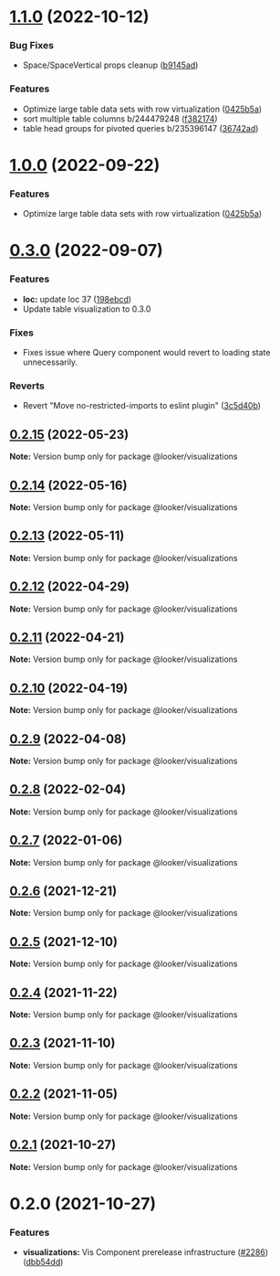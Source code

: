 # [1.1.0](https://github.com/looker-open-source/components/compare/22.16.0...1.1.0) (2022-10-12)


### Bug Fixes

* Space/SpaceVertical props cleanup ([b9145ad](https://github.com/looker-open-source/components/commit/b9145ade9426fe2389806ac2db4cce316562e509))


### Features

* Optimize large table data sets with row virtualization ([0425b5a](https://github.com/looker-open-source/components/commit/0425b5a666b7dc76ff15da5bdf7c4d203a2d7752))
* sort multiple table columns b/244479248 ([f382174](https://github.com/looker-open-source/components/commit/f3821744124712a8f631f9ce604c6174379de64f))
* table head groups for pivoted queries b/235396147 ([36742ad](https://github.com/looker-open-source/components/commit/36742ad1a507850aad8d7946e7cdf2f0fbe03ce0))



# [1.0.0](https://github.com/looker-open-source/components/compare/22.16.0...1.0.0) (2022-09-22)


### Features

* Optimize large table data sets with row virtualization ([0425b5a](https://github.com/looker-open-source/components/commit/0425b5a666b7dc76ff15da5bdf7c4d203a2d7752))



# [0.3.0](https://github.com/looker-open-source/components/compare/22.10.3...0.3.0) (2022-09-07)


### Features

* **loc:** update loc 37 ([198ebcd](https://github.com/looker-open-source/components/commit/198ebcd45101930956837f2495863fe2f2419ace))
* Update table visualization to 0.3.0

### Fixes

* Fixes issue where Query component would revert to loading state unnecessarily.

### Reverts

* Revert "Move no-restricted-imports to eslint plugin" ([3c5d40b](https://github.com/looker-open-source/components/commit/3c5d40b14453034528a39a6d52261c64efd43082))


## [0.2.15](https://github.com/looker-open-source/components/compare/@looker/visualizations@0.2.14...@looker/visualizations@0.2.15) (2022-05-23)

**Note:** Version bump only for package @looker/visualizations





## [0.2.14](https://github.com/looker-open-source/components/compare/@looker/visualizations@0.2.13...@looker/visualizations@0.2.14) (2022-05-16)

**Note:** Version bump only for package @looker/visualizations





## [0.2.13](https://github.com/looker-open-source/components/compare/@looker/visualizations@0.2.12...@looker/visualizations@0.2.13) (2022-05-11)

**Note:** Version bump only for package @looker/visualizations





## [0.2.12](https://github.com/looker-open-source/components/compare/@looker/visualizations@0.2.11...@looker/visualizations@0.2.12) (2022-04-29)

**Note:** Version bump only for package @looker/visualizations





## [0.2.11](https://github.com/looker-open-source/components/compare/@looker/visualizations@0.2.10...@looker/visualizations@0.2.11) (2022-04-21)

**Note:** Version bump only for package @looker/visualizations





## [0.2.10](https://github.com/looker-open-source/components/compare/@looker/visualizations@0.2.9...@looker/visualizations@0.2.10) (2022-04-19)

**Note:** Version bump only for package @looker/visualizations





## [0.2.9](https://github.com/looker-open-source/components/compare/@looker/visualizations@0.2.8...@looker/visualizations@0.2.9) (2022-04-08)

**Note:** Version bump only for package @looker/visualizations





## [0.2.8](https://github.com/looker-open-source/components/compare/@looker/visualizations@0.2.7...@looker/visualizations@0.2.8) (2022-02-04)

**Note:** Version bump only for package @looker/visualizations





## [0.2.7](https://github.com/looker-open-source/components/compare/@looker/visualizations@0.2.6...@looker/visualizations@0.2.7) (2022-01-06)

**Note:** Version bump only for package @looker/visualizations





## [0.2.6](https://github.com/looker-open-source/components/compare/@looker/visualizations@0.2.5...@looker/visualizations@0.2.6) (2021-12-21)

**Note:** Version bump only for package @looker/visualizations





## [0.2.5](https://github.com/looker-open-source/components/compare/@looker/visualizations@0.2.4...@looker/visualizations@0.2.5) (2021-12-10)

**Note:** Version bump only for package @looker/visualizations





## [0.2.4](https://github.com/looker-open-source/components/compare/@looker/visualizations@0.2.3...@looker/visualizations@0.2.4) (2021-11-22)

**Note:** Version bump only for package @looker/visualizations





## [0.2.3](https://github.com/looker-open-source/components/compare/@looker/visualizations@0.2.2...@looker/visualizations@0.2.3) (2021-11-10)

**Note:** Version bump only for package @looker/visualizations





## [0.2.2](https://github.com/looker-open-source/components/compare/@looker/visualizations@0.2.1...@looker/visualizations@0.2.2) (2021-11-05)

**Note:** Version bump only for package @looker/visualizations





## [0.2.1](https://github.com/looker-open-source/components/compare/@looker/visualizations@0.2.0...@looker/visualizations@0.2.1) (2021-10-27)

**Note:** Version bump only for package @looker/visualizations





# 0.2.0 (2021-10-27)


### Features

* **visualizations:** Vis Component prerelease infrastructure ([#2286](https://github.com/looker-open-source/components/issues/2286)) ([dbb54dd](https://github.com/looker-open-source/components/commit/dbb54dde7a0276fecd1a228818bb48fa406236d9))